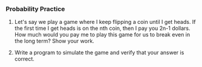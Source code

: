### Probability Practice

1. Let's say we play a game where I keep flipping a coin until I get heads.
   If the first time I get heads is on the nth coin, then I pay you 2n-1 dollars.
   How much would you pay me to play this game for us to break even in the
   long term? Show your work.

2. Write a program to simulate the game and verify that your answer is correct.
